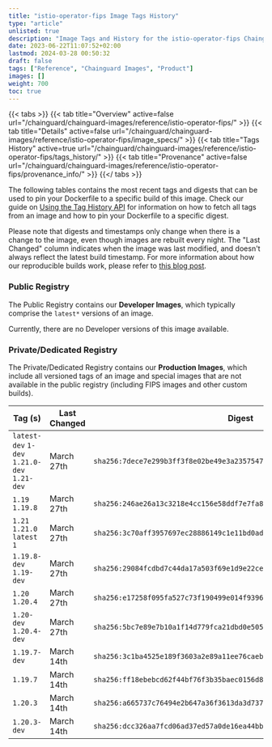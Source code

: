 ```yaml
---
title: "istio-operator-fips Image Tags History"
type: "article"
unlisted: true
description: "Image Tags and History for the istio-operator-fips Chainguard Image"
date: 2023-06-22T11:07:52+02:00
lastmod: 2024-03-28 00:50:32
draft: false
tags: ["Reference", "Chainguard Images", "Product"]
images: []
weight: 700
toc: true
---
```


{{< tabs >}}
{{< tab title="Overview" active=false url="/chainguard/chainguard-images/reference/istio-operator-fips/" >}}
{{< tab title="Details" active=false url="/chainguard/chainguard-images/reference/istio-operator-fips/image_specs/" >}}
{{< tab title="Tags History" active=true url="/chainguard/chainguard-images/reference/istio-operator-fips/tags_history/" >}}
{{< tab title="Provenance" active=false url="/chainguard/chainguard-images/reference/istio-operator-fips/provenance_info/" >}}
{{</ tabs >}}

The following tables contains the most recent tags and digests that can be used to pin your Dockerfile to a specific build of this image. Check our guide on [Using the Tag History API](/chainguard/chainguard-images/using-the-tag-history-api/) for information on how to fetch all tags from an image and how to pin your Dockerfile to a specific digest.

Please note that digests and timestamps only change when there is a change to the image, even though images are rebuilt every night. The "Last Changed" column indicates when the image was last modified, and doesn't always reflect the latest build timestamp. For more information about how our reproducible builds work, please refer to [this blog post](https://www.chainguard.dev/unchained/reproducing-chainguards-reproducible-image-builds).

### Public Registry
The Public Registry contains our **Developer Images**, which typically comprise the `latest*` versions of an image.

Currently, there are no Developer versions of this image available.

### Private/Dedicated Registry
The Private/Dedicated Registry contains our **Production Images**, which include all versioned tags of an image and special images that are not available in the public registry (including FIPS images and other custom builds).

| Tag (s)                                       | Last Changed | Digest                                                                    |
|-----------------------------------------------|--------------|---------------------------------------------------------------------------|
|  `latest-dev` `1-dev` `1.21.0-dev` `1.21-dev` | March 27th   | `sha256:7dece7e299b3ff3f8e02be49e3a23575472d5afa2173e3bd42176c6ffb9cb4ed` |
|  `1.19` `1.19.8`                              | March 27th   | `sha256:246ae26a13c3218e4cc156e58ddf7e7fa8b636df37e3ee4ab840d16e05c56fe2` |
|  `1.21` `1.21.0` `latest` `1`                 | March 27th   | `sha256:3c70aff3957697ec28886149c1e11bd0ad99a2c8276b13f90aef15528095005d` |
|  `1.19.8-dev` `1.19-dev`                      | March 27th   | `sha256:29084fcdbd7c44da17a503f69e1d9e22ce06c9ca0bfd55af463ae07167ef8756` |
|  `1.20` `1.20.4`                              | March 27th   | `sha256:e17258f095fa527c73f190499e014f9396f55a0d489603727e3faf4dd46a1111` |
|  `1.20-dev` `1.20.4-dev`                      | March 27th   | `sha256:5bc7e89e7b10a1f14d779fca21dbd0e505e2c73654cfd0c23c32ae80bc6ad875` |
|  `1.19.7-dev`                                 | March 14th   | `sha256:3c1ba4525e189f3603a2e89a11ee76caeb528e35b80fd21b4a29c9405e16bbb2` |
|  `1.19.7`                                     | March 14th   | `sha256:ff18ebebcd62f44bf76f3b35baec0156d848390096072ea04efa91b452210660` |
|  `1.20.3`                                     | March 14th   | `sha256:a665737c76494e2b647a36f3613da3d737cbab97bb71008481bd0b6c0814f372` |
|  `1.20.3-dev`                                 | March 14th   | `sha256:dcc326aa7fcd06ad37ed57a0de16ea44bbaab897d8b10f7351a3db98ba5b4c96` |


